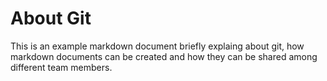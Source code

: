 # About Git

This is an example markdown document briefly explaing about git, how markdown documents can be created and how they can be shared among different team members.


